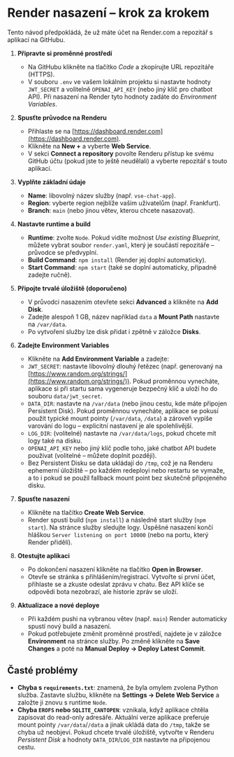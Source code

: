 # Render nasazení – krok za krokem

Tento návod předpokládá, že už máte účet na Render.com a repozitář s aplikací na GitHubu.

1. **Připravte si proměnné prostředí**
   - Na GitHubu klikněte na tlačítko *Code* a zkopírujte URL repozitáře (HTTPS).
   - V souboru `.env` ve vašem lokálním projektu si nastavte hodnoty `JWT_SECRET` a volitelně `OPENAI_API_KEY` (nebo jiný klíč pro chatbot API). Při nasazení na Render tyto hodnoty zadáte do *Environment Variables*.

2. **Spusťte průvodce na Renderu**
   - Přihlaste se na [https://dashboard.render.com](https://dashboard.render.com).
   - Klikněte na **New +** a vyberte **Web Service**.
   - V sekci **Connect a repository** povolte Renderu přístup ke svému GitHub účtu (pokud jste to ještě neudělali) a vyberte repozitář s touto aplikací.

3. **Vyplňte základní údaje**
   - **Name**: libovolný název služby (např. `vse-chat-app`).
   - **Region**: vyberte region nejblíže vašim uživatelům (např. Frankfurt).
   - **Branch**: `main` (nebo jinou větev, kterou chcete nasazovat).

4. **Nastavte runtime a build**
   - **Runtime**: zvolte `Node`. Pokud vidíte možnost *Use existing Blueprint*, můžete vybrat soubor `render.yaml`, který je součástí repozitáře – průvodce se předvyplní.
   - **Build Command**: `npm install` (Render jej doplní automaticky).
   - **Start Command**: `npm start` (také se doplní automaticky, případně zadejte ručně).

5. **Připojte trvalé úložiště (doporučeno)**
   - V průvodci nasazením otevřete sekci **Advanced** a klikněte na **Add Disk**.
   - Zadejte alespoň 1 GB, název například `data` a **Mount Path** nastavte na `/var/data`.
   - Po vytvoření služby lze disk přidat i zpětně v záložce **Disks**.

6. **Zadejte Environment Variables**
   - Klikněte na **Add Environment Variable** a zadejte:
    - `JWT_SECRET`: nastavte libovolný dlouhý řetězec (např. generovaný na [https://www.random.org/strings/](https://www.random.org/strings/)).
      Pokud proměnnou vynecháte, aplikace si při startu sama vygeneruje bezpečný klíč a uloží ho do souboru `data/jwt_secret`.
    - `DATA_DIR`: nastavte na `/var/data` (nebo jinou cestu, kde máte připojen Persistent Disk). Pokud proměnnou vynecháte, aplikace se pokusí použít typické mount pointy (`/var/data`, `/data`) a zároveň vypíše varování do logu – explicitní nastavení je ale spolehlivější.
    - `LOG_DIR`: (volitelné) nastavte na `/var/data/logs`, pokud chcete mít logy také na disku.
    - `OPENAI_API_KEY` nebo jiný klíč podle toho, jaké chatbot API budete používat (volitelné – můžete doplnit později).
   - Bez Persistent Disku se data ukládají do `/tmp`, což je na Renderu ephemerní úložiště – po každém redeployi nebo restartu se vymaže, a to i pokud se použil fallback mount point bez skutečně připojeného disku.

7. **Spusťte nasazení**
   - Klikněte na tlačítko **Create Web Service**.
   - Render spustí build (`npm install`) a následně start služby (`npm start`). Na stránce služby sledujte logy. Úspěšné nasazení končí hláškou `Server listening on port 10000` (nebo na portu, který Render přidělí).

8. **Otestujte aplikaci**
   - Po dokončení nasazení klikněte na tlačítko **Open in Browser**.
   - Otevře se stránka s přihlášením/registrací. Vytvořte si první účet, přihlaste se a zkuste odeslat zprávu v chatu. Bez API klíče se odpovědi bota nezobrazí, ale historie zpráv se uloží.

9. **Aktualizace a nové deploye**
   - Při každém pushi na vybranou větev (např. `main`) Render automaticky spustí nový build a nasazení.
   - Pokud potřebujete změnit proměnné prostředí, najdete je v záložce **Environment** na stránce služby. Po změně klikněte na **Save Changes** a poté na **Manual Deploy → Deploy Latest Commit**.

## Časté problémy

- **Chyba s `requirements.txt`**: znamená, že byla omylem zvolena Python služba. Zastavte službu, klikněte na **Settings → Delete Web Service** a založte ji znovu s runtime `Node`.
- **Chyba `EROFS` nebo `SQLITE_CANTOPEN`**: vznikala, když aplikace chtěla zapisovat do read-only adresáře. Aktuální verze aplikace preferuje mount pointy `/var/data`/`/data` a jinak ukládá data do `/tmp`, takže se chyba už neobjeví. Pokud chcete trvalé úložiště, vytvořte v Renderu *Persistent Disk* a hodnoty `DATA_DIR`/`LOG_DIR` nastavte na připojenou cestu.

